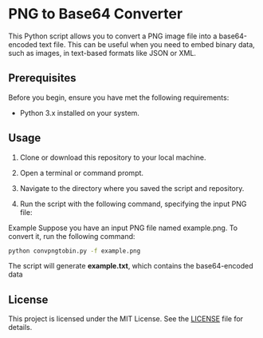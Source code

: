 # PNG to Base64 Converter

This Python script allows you to convert a PNG image file into a base64-encoded text file. This can be useful when you need to embed binary data, such as images, in text-based formats like JSON or XML.

## Prerequisites

Before you begin, ensure you have met the following requirements:

- Python 3.x installed on your system.

## Usage

1. Clone or download this repository to your local machine.

2. Open a terminal or command prompt.

3. Navigate to the directory where you saved the script and repository.

4. Run the script with the following command, specifying the input PNG file:

Example
Suppose you have an input PNG file named example.png. To convert it, run the following command:

```bash
python convpngtobin.py -f example.png
```

The script will generate **example.txt**, which contains the base64-encoded data

## License

This project is licensed under the MIT License. See the [LICENSE](LICENSE) file for details.
